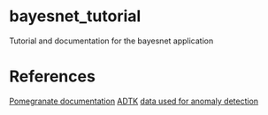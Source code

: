 # bayesnet_tutorial
Tutorial and documentation for the bayesnet application


# References
[Pomegranate documentation](https://github.com/jmschrei/pomegranate)
[ADTK](https://github.com/arundo/adtk)
[data used for anomaly detection](https://physionet.org/content/sleep-accel/1.0.0/)
